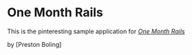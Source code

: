 # One Month Rails

This is the pinteresting sample application for
[*One Month Rails*](http://onemonthrails.com)

by [Preston Boling]